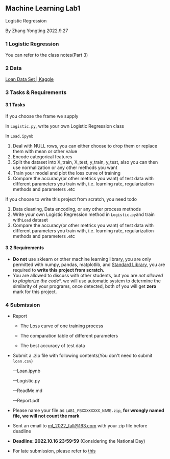 ## Machine Learning Lab1

Logistic Regression

By Zhang Yongting 2022.9.27

### 1 Logistic Regression

You can refer to the class notes(Part 3)

### 2 Data

[Loan Data Set | Kaggle](https://www.kaggle.com/datasets/burak3ergun/loan-data-set)

### 3 Tasks & Requirements

#### 3.1 Tasks

If you choose the frame we supply

In `Logistic.py`, write your own Logistic Regression class

In `Load.ipynb`

1. Deal with NULL rows, you can either choose to drop them or replace them with mean or other value 
2. Encode categorical features
3. Split the dataset into X_train, X_test, y_train, y_test, also you can then use normalization or any other methods you want
4. Train your model and plot the loss curve of training
5. Compare the accuracy(or other metrics you want) of test data with different parameters you train with, i.e. learning rate, regularization methods and parameters .etc

If you choose to write this project from scratch, you need todo

1. Data cleaning, Data encoding, or any other process methods
2. Write your own Logistic Regression method in `Logistic.py`and train with`Load` dataset
3. Compare the accuracy(or other metrics you want) of test data with different parameters you train with, i.e. learning rate, regularization methods and parameters .etc

#### 3.2 Requirements

- **Do not** use sklearn or other machine learning library,  you are only permitted with numpy, pandas, matplotlib, and [Standard Library](https://docs.python.org/3/library/index.html), you are required to **write this project from scratch.**
- You are allowed to discuss with other students, but you are *not allowed to plagiarize the code**, we will use automatic system to determine the similarity of your programs, once detected, both of you will get **zero** mark for this project.

### 4 Submission

- Report

  - The Loss curve of one training process

  - The comparation table of different parameters

  - The best accuracy of test data

- Submit a .zip file with following contents(You don't need to submit `loan.csv`)

  --Loan.ipynb

  --Logistic.py

  --ReadMe.md

  --Report.pdf

- Please name your file as `LAB1_PBXXXXXXXX_NAME.zip`, **for wrongly named file, we will not count the mark**

- Sent an email to  ml_2022_fall@163.com with your zip file before deadline

- **Deadline:  2022.10.16 23:59:59** (Considering the National Day)

- For late submission, please refer to [this](https://gitee.com/Sqrti/ml_2022_f#%E4%B8%80%E5%85%B3%E4%BA%8E%E8%AF%BE%E7%A8%8B)

  

  